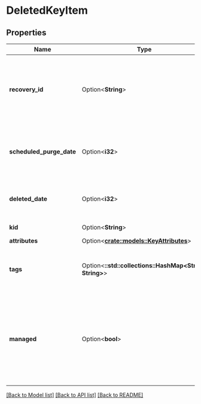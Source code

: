 # DeletedKeyItem

## Properties

Name | Type | Description | Notes
------------ | ------------- | ------------- | -------------
**recovery_id** | Option<**String**> | The url of the recovery object, used to identify and recover the deleted key. | [optional]
**scheduled_purge_date** | Option<**i32**> | The time when the key is scheduled to be purged, in UTC | [optional][readonly]
**deleted_date** | Option<**i32**> | The time when the key was deleted, in UTC | [optional][readonly]
**kid** | Option<**String**> | Key identifier. | [optional]
**attributes** | Option<[**crate::models::KeyAttributes**](KeyAttributes.md)> |  | [optional]
**tags** | Option<**::std::collections::HashMap<String, String>**> | Application specific metadata in the form of key-value pairs. | [optional]
**managed** | Option<**bool**> | True if the key's lifetime is managed by key vault. If this is a key backing a certificate, then managed will be true. | [optional][readonly]

[[Back to Model list]](../README.md#documentation-for-models) [[Back to API list]](../README.md#documentation-for-api-endpoints) [[Back to README]](../README.md)


